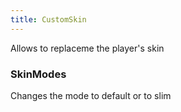 ```yaml
---
title: CustomSkin
---
```


Allows to replaceme the player's skin

### SkinModes

Changes the mode to default or to slim